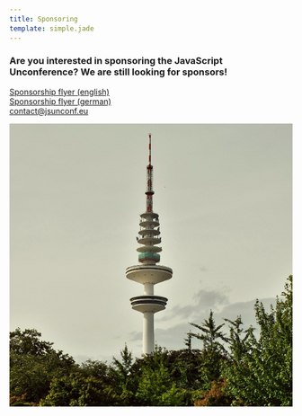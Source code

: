 ```yaml
---
title: Sponsoring
template: simple.jade
---
```


<h3 class="subheader">Are you interested in sponsoring the JavaScript Unconference? We are still looking for sponsors!</h3>

<div class="sponsoring">
  <a href="/downloads/JSUnconfSponsoranschreibenENHH2014.pdf" onclick="_gaq.push(['_trackEvent', 'Download', 'english']);">Sponsorship flyer (english)</a>
  <br/>
  <a href="/downloads/JSUnconfSponsoranschreibenDEHH2014.pdf" onclick="_gaq.push(['_trackEvent', 'Download', 'german']);">Sponsorship flyer (german)</a>
  <br/>
  <div class="email">
    <a href="mailto:contact@jsunconf.eu">contact@jsunconf.eu</a>
  </div>
</div>


![](sponsoring.jpg)
